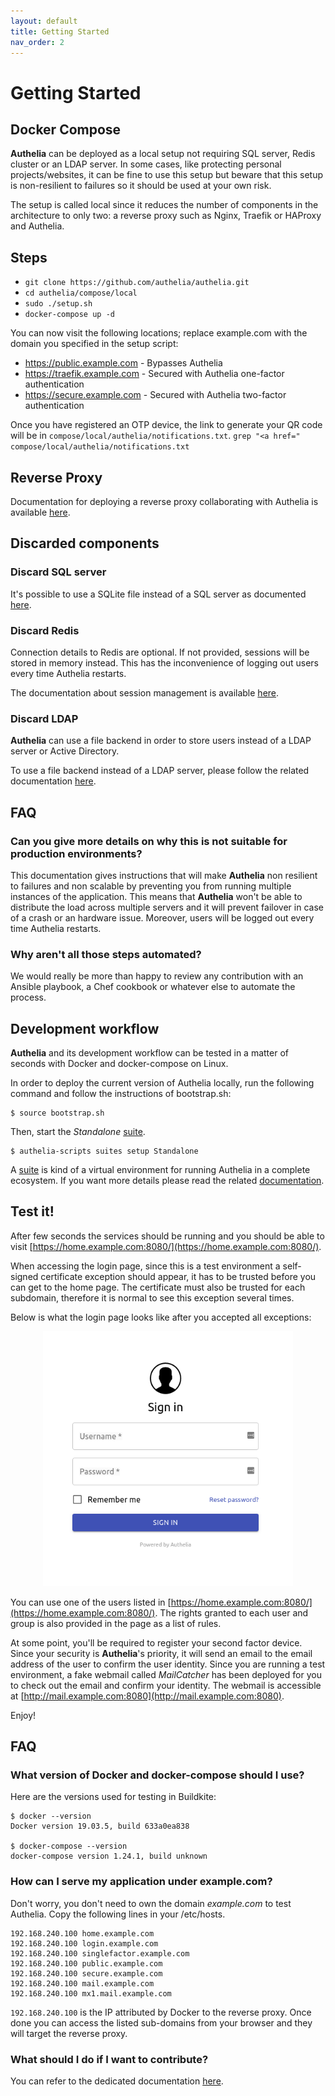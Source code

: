 ```yaml
---
layout: default
title: Getting Started
nav_order: 2
---
```


# Getting Started

## Docker Compose

**Authelia** can be deployed as a local setup not requiring SQL server, Redis cluster
or an LDAP server. In some cases, like protecting personal projects/websites, it can be
fine to use this setup but beware that this setup is non-resilient to failures so it should
be used at your own risk.

The setup is called local since it reduces the number of components in the architecture to
only two: a reverse proxy such as Nginx, Traefik or HAProxy and Authelia.

## Steps

- `git clone https://github.com/authelia/authelia.git`
- `cd authelia/compose/local`
- `sudo ./setup.sh`
- `docker-compose up -d`

You can now visit the following locations; replace example.com with the domain you specified in the setup script:
- https://public.example.com - Bypasses Authelia
- https://traefik.example.com - Secured with Authelia one-factor authentication
- https://secure.example.com - Secured with Authelia two-factor authentication

Once you have registered an OTP device, the link to generate your QR code will be in `compose/local/authelia/notifications.txt`.
`grep "<a href=" compose/local/authelia/notifications.txt` 

## Reverse Proxy

Documentation for deploying a reverse proxy collaborating with Authelia is available
[here](./supported-proxies/index.md).

## Discarded components

### Discard SQL server

It's possible to use a SQLite file instead of a SQL server as documented
[here](../configuration/storage/sqlite.md).

### Discard Redis

Connection details to Redis are optional. If not provided, sessions will
be stored in memory instead. This has the inconvenience of logging out users
every time Authelia restarts.

The documentation about session management is available
[here](../configuration/session.md).

### Discard LDAP

**Authelia** can use a file backend in order to store users instead of a
LDAP server or Active Directory.

To use a file backend instead of a LDAP server, please follow the related
documentation [here](../configuration/authentication/file.md).

## FAQ

### Can you give more details on why this is not suitable for production environments?

This documentation gives instructions that will make **Authelia** non
resilient to failures and non scalable by preventing you from running multiple
instances of the application. This means that **Authelia** won't be able to distribute
the load across multiple servers and it will prevent failover in case of a
crash or an hardware issue. Moreover, users will be logged out every time
Authelia restarts.

### Why aren't all those steps automated?

We would really be more than happy to review any contribution with an Ansible playbook,
a Chef cookbook or whatever else to automate the process.

## Development workflow

**Authelia** and its development workflow can be tested in a matter of seconds with Docker and
docker-compose on Linux.

In order to deploy the current version of Authelia locally, run the following command and
follow the instructions of bootstrap.sh:

    $ source bootstrap.sh

Then, start the *Standalone* [suite].

    $ authelia-scripts suites setup Standalone

A [suite] is kind of a virtual environment for running Authelia in a complete ecosystem.
If you want more details please read the related [documentation](./contributing/suites.md).

## Test it!

After few seconds the services should be running and you should be able to
visit [https://home.example.com:8080/](https://home.example.com:8080/).

When accessing the login page, since this is a test environment a
self-signed certificate exception should appear, it has to be trusted
before you can get to the home page.
The certificate must also be trusted for each subdomain, therefore it is
normal to see this exception several times.

Below is what the login page looks like after you accepted all exceptions:

<p align="center">
  <img src="./images/1FA.png" width="400">
</p>

You can use one of the users listed in
[https://home.example.com:8080/](https://home.example.com:8080/).
The rights granted to each user and group is also provided in the page as
a list of rules.

At some point, you'll be required to register your second factor device.
Since your security is **Authelia**'s priority, it will send 
an email to the email address of the user to confirm the user identity.
Since you are running a test environment, a fake webmail called
*MailCatcher* has been deployed for you to check out the email and
confirm your identity.
The webmail is accessible at
[http://mail.example.com:8080](http://mail.example.com:8080).

Enjoy!

## FAQ

### What version of Docker and docker-compose should I use?

Here are the versions used for testing in Buildkite:

    $ docker --version
    Docker version 19.03.5, build 633a0ea838

    $ docker-compose --version
    docker-compose version 1.24.1, build unknown

### How can I serve my application under example.com?

Don't worry, you don't need to own the domain *example.com* to test Authelia.
Copy the following lines in your /etc/hosts.

    192.168.240.100 home.example.com
    192.168.240.100 login.example.com
    192.168.240.100 singlefactor.example.com
    192.168.240.100 public.example.com
    192.168.240.100 secure.example.com
    192.168.240.100 mail.example.com
    192.168.240.100 mx1.mail.example.com

`192.168.240.100` is the IP attributed by Docker to the reverse proxy. Once done
you can access the listed sub-domains from your browser and they will target
the reverse proxy.

### What should I do if I want to contribute?

You can refer to the dedicated documentation [here](./contributing/index.md).

[suite]: ./contributing/suites.md